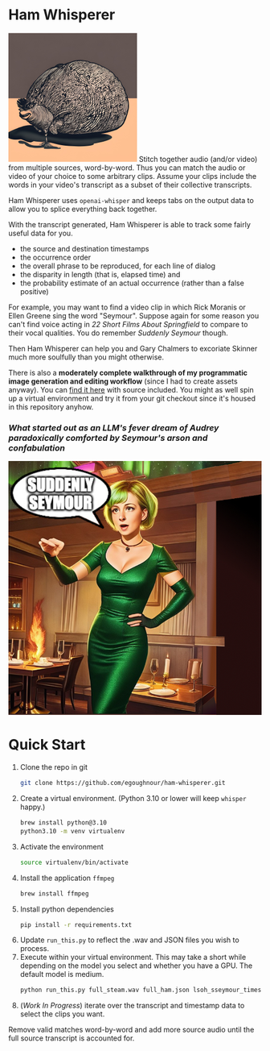 # Ham Whisperer
<img alt="netted ham" src="image_generation/raw_inputs/ham_realism.jpeg" width="256" height="256" />
Stitch together audio (and/or video) from multiple sources, word-by-word.
Thus you can match the audio or video of your choice to some arbitrary clips.
Assume your clips include the words in your video's transcript as a subset of their collective transcripts.

Ham Whisperer uses `openai-whisper` and keeps tabs on the output data to allow you to splice everything back together.

With the transcript generated, Ham Whisperer is able to track some fairly useful data for you. 

- the source and destination timestamps
- the occurrence order
- the overall phrase to be reproduced, for each line of dialog
- the disparity in length (that is, elapsed time) and
- the probability estimate of an actual occurrence (rather than a false positive) 


For example, you may want to find a video clip in which Rick Moranis or Ellen Greene sing the word "Seymour".
Suppose again for some reason you can't find voice acting in _22 Short Films About Springfield_ to compare to their vocal qualities.
You do remember _Suddenly Seymour_ though.

Then Ham Whisperer can help you and Gary Chalmers to excoriate Skinner much more soulfully than you might otherwise.

There is also a **moderately complete walkthrough of my programmatic image generation and editing workflow** (since I had to create assets anyway).
You can [find it here](image_generation/image_workflow.md) with source included.
You might as well spin up a virtual environment and try it from your git checkout since it's housed in this repository anyhow.

### _What started out as an LLM's fever dream of Audrey paradoxically comforted by Seymour's arson and confabulation_
![image](image_generation/images/suddenly_seymour.jpeg)



# Quick Start

1. Clone the repo in git
   ```bash
   git clone https://github.com/egoughnour/ham-whisperer.git
   ```
2. Create a virtual environment. (Python 3.10 or lower will keep `whisper` happy.)
    ```bash
    brew install python@3.10
    python3.10 -m venv virtualenv
    ```
3. Activate the environment
   ```bash
   source virtualenv/bin/activate
   ```
4. Install the application `ffmpeg`
    ```bash
    brew install ffmpeg
    ```
5. Install python dependencies
   ```bash
   pip install -r requirements.txt
   ```
6. Update `run_this.py` to reflect the .wav and JSON files you wish to process.
7. Execute within your virtual environment.  This may take a short while depending on the model you select and whether you have a GPU. The default model is medium.
   ```bash
   python run_this.py full_steam.wav full_ham.json lsoh_sseymour_timestamps.json --whisper-model medium --prompt-file example_prompt_file.txt
   ```
8. (_Work In Progress_) iterate over the transcript and timestamp data to select the clips you want.


Remove valid matches word-by-word and add more source audio until the full source transcript is accounted for. 

